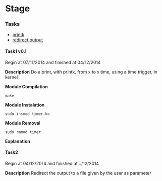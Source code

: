 Stage
=====

### Tasks
- [printk](#task1-v01)
- [redirect output](#task2)


#### Task1 v0.1
Begin at 07/11/2014 and finished at 04/12/2014

<b>Description</b>
    Do a print, with printk, from x to x time, using a time trigger, in kernel

<b>Module Compilation</b>

    make

<b>Module Instalation</b>

    sudo insmod timer.ko

<b>Module Removal</b>

    sudo rmmod timer

<b>Explanation</b>


#### Task2
Begin at 04/12/2014 and finished at ../12/2014

<b>Description</b>
    Redirect the output to a file given by the user as parameter




